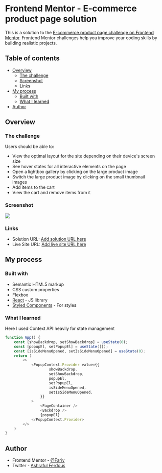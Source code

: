 # Frontend Mentor - E-commerce product page solution

This is a solution to the [E-commerce product page challenge on Frontend Mentor](https://www.frontendmentor.io/challenges/ecommerce-product-page-UPsZ9MJp6). Frontend Mentor challenges help you improve your coding skills by building realistic projects.

## Table of contents

- [Overview](#overview)
  - [The challenge](#the-challenge)
  - [Screenshot](#screenshot)
  - [Links](#links)
- [My process](#my-process)
  - [Built with](#built-with)
  - [What I learned](#what-i-learned)
- [Author](#author)

## Overview

### The challenge

Users should be able to:

- View the optimal layout for the site depending on their device's screen size
- See hover states for all interactive elements on the page
- Open a lightbox gallery by clicking on the large product image
- Switch the large product image by clicking on the small thumbnail images
- Add items to the cart
- View the cart and remove items from it

### Screenshot

![](./screenshot.jpg)

### Links

- Solution URL: [Add solution URL here](https://your-solution-url.com)
- Live Site URL: [Add live site URL here](https://your-live-site-url.com)

## My process

### Built with

- Semantic HTML5 markup
- CSS custom properties
- Flexbox
- [React](https://reactjs.org/) - JS library
- [Styled Components](https://styled-components.com/) - For styles

### What I learned

Here I used Context API heavily for state management

```js
function App() {
    const [showBackdrop, setShowBackdrop] = useState(0);
    const [popupEl, setPopupEl] = useState([]);
    const [isSideMenuOpened, setIsSideMenuOpened] = useState(0);
    return (
        <>
            <PopupContext.Provider value={{
                    showBackdrop, 
                    setShowBackdrop,
                    popupEl, 
                    setPopupEl,
                    isSideMenuOpened,
                    setIsSideMenuOpened,
                }}
            >
                <PageContainer />
                <Backdrop />
                {popupEl}
            </PopupContext.Provider>
        </>
    )
}
```

## Author

- Frontend Mentor - [@Fariv](https://www.frontendmentor.io/profile/fariv)
- Twitter - [Ashraful Ferdous](https://www.linkedin.com/in/ashraful-ferdous-190652119/)
